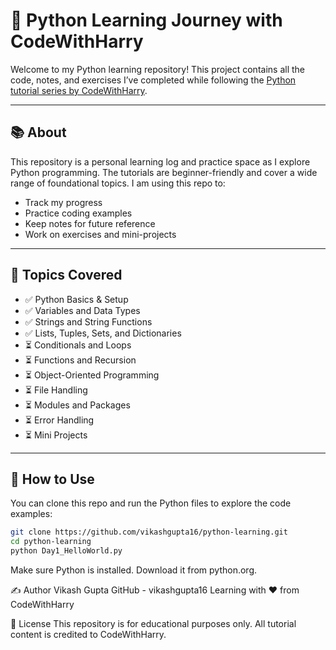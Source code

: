 # 🐍 Python Learning Journey with CodeWithHarry

Welcome to my Python learning repository! This project contains all the code, notes, and exercises I’ve completed while following the [Python tutorial series by CodeWithHarry](https://youtu.be/UrsmFxEIp5k?si=M85kZK-seVB-wPja).

---

## 📚 About

This repository is a personal learning log and practice space as I explore Python programming. The tutorials are beginner-friendly and cover a wide range of foundational topics. I am using this repo to:

- Track my progress
- Practice coding examples
- Keep notes for future reference
- Work on exercises and mini-projects

---

## 🚀 Topics Covered

- ✅ Python Basics & Setup
- ✅ Variables and Data Types
- ✅ Strings and String Functions
- ✅ Lists, Tuples, Sets, and Dictionaries
- ⏳ Conditionals and Loops
- ⏳ Functions and Recursion
- ⏳ Object-Oriented Programming
- ⏳ File Handling
- ⏳ Modules and Packages
- ⏳ Error Handling
- ⏳ Mini Projects

---

## 📌 How to Use

You can clone this repo and run the Python files to explore the code examples:

```bash
git clone https://github.com/vikashgupta16/python-learning.git
cd python-learning
python Day1_HelloWorld.py
```
Make sure Python is installed. Download it from python.org.

✍️ Author
Vikash Gupta
GitHub - vikashgupta16
Learning with ❤️ from CodeWithHarry


📖 License
This repository is for educational purposes only. All tutorial content is credited to CodeWithHarry.

